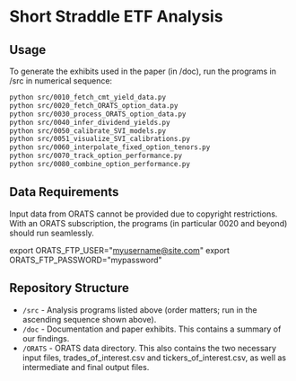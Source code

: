 # Short Straddle ETF Analysis

## Usage

To generate the exhibits used in the paper (in /doc), run the programs in /src in numerical sequence:

```bash
python src/0010_fetch_cmt_yield_data.py
python src/0020_fetch_ORATS_option_data.py
python src/0030_process_ORATS_option_data.py
python src/0040_infer_dividend_yields.py
python src/0050_calibrate_SVI_models.py
python src/0051_visualize_SVI_calibrations.py
python src/0060_interpolate_fixed_option_tenors.py
python src/0070_track_option_performance.py
python src/0080_combine_option_performance.py
```


## Data Requirements

Input data from ORATS cannot be provided due to copyright restrictions. With an ORATS subscription, the programs (in particular 0020 and beyond) should run seamlessly.

export ORATS_FTP_USER="myusername@site.com"
export ORATS_FTP_PASSWORD="mypassword"


## Repository Structure

- `/src` - Analysis programs listed above (order matters; run in the ascending sequence shown above).
- `/doc` - Documentation and paper exhibits.   This contains a summary of our findings. 
- `/ORATS` - ORATS data directory.  This also contains the two necessary input files, trades_of_interest.csv and tickers_of_interest.csv, as well as intermediate and final output files.
